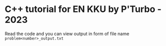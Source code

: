# C++ tutorial for EN KKU by P'Turbo - 2023

Read the code and you can view output in form of file name `problem<number>_output.txt`
